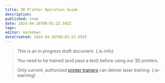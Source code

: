```yaml
---
title: 3D Printer Operation Guide
description: 
published: true
date: 2024-04-26T08:01:22.593Z
tags: 
editor: markdown
dateCreated: 2024-04-26T08:01:22.593Z
---
```


> This is an in progress draft document.
{.is-info}


> You need to be trained (and pass a test) before using our 3D printers.
>
> Only current, authorized [printer trainers](/tools/3dprinters#trainers) can deliver laser training.
{.is-warning}